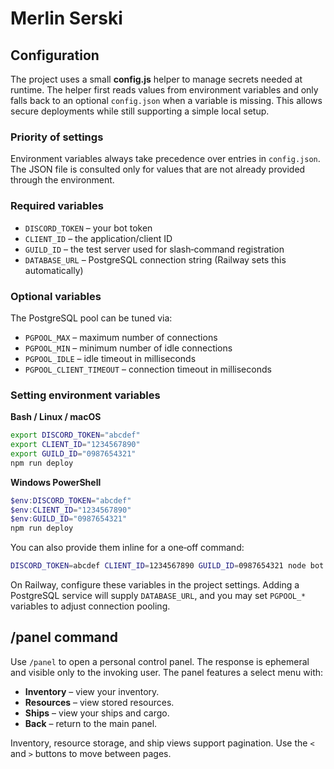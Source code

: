 # Merlin Serski

## Configuration

The project uses a small **config.js** helper to manage secrets needed at runtime. The helper first reads values from environment variables and only falls back to an optional `config.json` when a variable is missing. This allows secure deployments while still supporting a simple local setup.

### Priority of settings

Environment variables always take precedence over entries in `config.json`. The JSON file is consulted only for values that are not already provided through the environment.

### Required variables

- `DISCORD_TOKEN` – your bot token
- `CLIENT_ID` – the application/client ID
- `GUILD_ID` – the test server used for slash‑command registration
- `DATABASE_URL` – PostgreSQL connection string (Railway sets this automatically)

### Optional variables

The PostgreSQL pool can be tuned via:

- `PGPOOL_MAX` – maximum number of connections
- `PGPOOL_MIN` – minimum number of idle connections
- `PGPOOL_IDLE` – idle timeout in milliseconds
- `PGPOOL_CLIENT_TIMEOUT` – connection timeout in milliseconds

### Setting environment variables

**Bash / Linux / macOS**
```bash
export DISCORD_TOKEN="abcdef"
export CLIENT_ID="1234567890"
export GUILD_ID="0987654321"
npm run deploy
```

**Windows PowerShell**
```powershell
$env:DISCORD_TOKEN="abcdef"
$env:CLIENT_ID="1234567890"
$env:GUILD_ID="0987654321"
npm run deploy
```

You can also provide them inline for a one‑off command:
```bash
DISCORD_TOKEN=abcdef CLIENT_ID=1234567890 GUILD_ID=0987654321 node bot.js
```
On Railway, configure these variables in the project settings. Adding a PostgreSQL service will supply `DATABASE_URL`, and you may
set `PGPOOL_*` variables to adjust connection pooling.

## /panel command

Use `/panel` to open a personal control panel. The response is ephemeral and visible only to the invoking user. The panel features a select menu with:

- **Inventory** – view your inventory.
- **Resources** – view stored resources.
- **Ships** – view your ships and cargo.
- **Back** – return to the main panel.

Inventory, resource storage, and ship views support pagination. Use the `<` and `>` buttons to move between pages.

